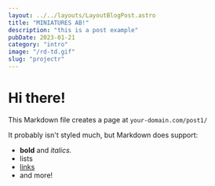```yaml
---
layout: ../../layouts/LayoutBlogPost.astro
title: "MINIATURES AB!"
description: "this is a post example"
pubDate: 2023-01-21
category: "intro"
image: "/rd-td.gif"
slug: "projectr"
---
```


# Hi there!

This Markdown file creates a page at `your-domain.com/post1/`

It probably isn't styled much, but Markdown does support:

- **bold** and _italics._
- lists
- [links](https://astro.build)
- and more!
